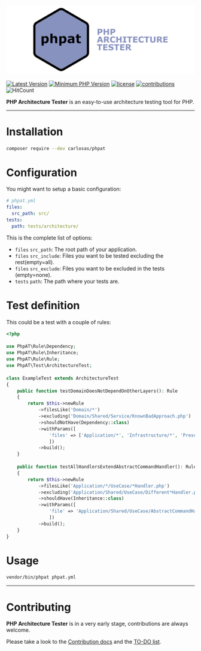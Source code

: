 ![phpat](./docs/logo.png "phpat logo")

[![Latest Version](https://img.shields.io/packagist/v/carlosas/phpat.svg?style=flat-square)](https://packagist.org/packages/carlosas/phpat)
[![Minimum PHP Version](https://img.shields.io/badge/php-%3E%3D_7.1-8892BF.svg?style=flat-square)](https://github.com/carlosas/phpat)
[![license](https://img.shields.io/github/license/mashape/apistatus.svg?style=flat-square&color=brightgreen)](LICENSE)
[![contributions](https://img.shields.io/badge/contributions-welcome-brightgreen.svg?style=flat-square)](https://github.com/carlosas/phpat/issues)
![HitCount](http://hits.dwyl.com/carlosas/phpat.svg)

**PHP Architecture Tester** is an easy-to-use architecture testing tool for PHP.

---

# Installation
```bash
composer require --dev carlosas/phpat
```

# Configuration
You might want to setup a basic configuration:
```yaml
# phpat.yml
files:
  src_path: src/
tests:
  path: tests/architecture/
```
This is the complete list of options:
* `files` `src_path`: The root path of your application.
* `files` `src_include`: Files you want to be tested excluding the rest(empty=all).
* `files` `src_exclude`: Files you want to be excluded in the tests (empty=none).
* `tests` `path`: The path where your tests are.

# Test definition
This could be a test with a couple of rules:
```php
<?php

use PhpAT\Rule\Dependency;
use PhpAT\Rule\Inheritance;
use PhpAT\Rule\Rule;
use PhpAT\Test\ArchitectureTest;

class ExampleTest extends ArchitectureTest
{
    public function testDomainDoesNotDependOnOtherLayers(): Rule
    {
        return $this->newRule
            ->filesLike('Domain/*')
            ->excluding('Domain/Shared/Service/KnownBadApproach.php')
            ->shouldNotHave(Dependency::class)
            ->withParams([
                'files' => ['Application/*', 'Infrastructure/*', 'Presentation/*']
                ])
            ->build();
    }
    
    public function testAllHandlersExtendAbstractCommandHandler(): Rule
    {
        return $this->newRule
            ->filesLike('Application/*/UseCase/*Handler.php')
            ->excluding('Application/Shared/UseCase/Different*Handler.php')
            ->shouldHave(Inheritance::class)
            ->withParams([
                'file' => 'Application/Shared/UseCase/AbstractCommandHandler.php'
                ])
            ->build();
    }
}
```

# Usage
```bash
vendor/bin/phpat phpat.yml
```

---

# Contributing
**PHP Architecture Tester** is in a very early stage, contributions are always welcome.

Please take a look to the [Contribution docs](.github/CONTRIBUTING.md) and the [TO-DO list](docs/TO_DO.md).
